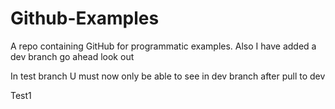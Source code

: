 # Github-Examples
A repo containing GitHub for programmatic examples. Also I have added a dev branch go ahead look out


In test branch U must now only be able to see in dev branch after pull to dev

Test1